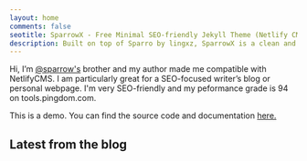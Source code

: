 ```yaml
---
layout: home
comments: false
seotitle: SparrowX - Free Minimal SEO-friendly Jekyll Theme (Netlify CMS)
description: Built on top of Sparro by lingxz, SparrowX is a clean and minimal free Jekyll theme by Mighil. This is a ready-made Jekyll theme for Netlify CMS. 
---
```


Hi, I’m [@sparrow's](https://github.com/lingxz/sparrow) brother and my author made me compatible with NetlifyCMS. I am particularly great for a SEO-focused writer’s blog or personal webpage. I'm very SEO-friendly and my peformance grade is 94 on tools.pingdom.com.

This is a demo. You can find the source code and documentation [here.](https://github.com/mighildotcom/sparrowx)

## Latest from the blog






